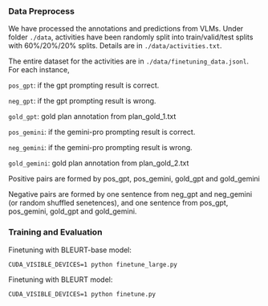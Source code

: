### Data Preprocess
   We have processed the annotations and predictions from VLMs. Under folder `./data`, activities have been randomly split into train/valid/test splits with 60%/20%/20% splits. Details are in `./data/activities.txt`.

   The entire dataset for the activities are in `./data/finetuning_data.jsonl`. For each instance, 

   `pos_gpt`: if the gpt prompting result is correct.

   `neg_gpt`: if the gpt prompting result is wrong.

   `gold_gpt`: gold plan annotation from plan_gold_1.txt

   `pos_gemini`: if the gemini-pro prompting result is correct.

   `neg_gemini`: if the gemini-pro prompting result is wrong.

   `gold_gemini`: gold plan annotation from plan_gold_2.txt

   Positive pairs are formed by pos_gpt, pos_gemini, gold_gpt and gold_gemini

   Negative pairs are formed by one sentence from neg_gpt and neg_gemini (or random shuffled senetences), and one sentence from pos_gpt, pos_gemini, gold_gpt and gold_gemini.


### Training and Evaluation

   Finetuning with BLEURT-base model:
   ```
   CUDA_VISIBLE_DEVICES=1 python finetune_large.py
   ```

   Finetuning with BLEURT model:
   ```
   CUDA_VISIBLE_DEVICES=1 python finetune.py
   ```
